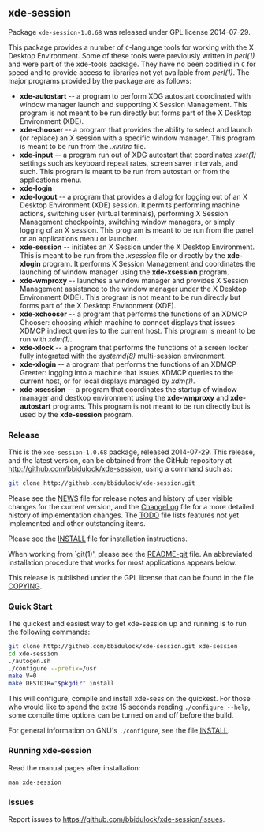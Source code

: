 
## xde-session

Package `xde-session-1.0.68` was released under GPL license 2014-07-29.

This package provides a number of `C`-language tools for working with
the X Desktop Environment.  Some of these tools were previously written
in *perl(1)* and were part of the xde-tools package.  They have no been
codified in `C` for speed and to provide access to libraries not yet
available from *perl(1)*.  The major programs provided by the package are
as follows:

- **xde-autostart** -- a program to perform XDG autostart coordinated
  with window manager launch and supporting X Session Management.  This
  program is not meant to be run directly but forms part of the X
  Desktop Environment (XDE).
- **xde-chooser** -- a program that provides the ability to select and
  launch (or replace) an X session with a specific window manager.  This
  program is meant to be run from the *.xinitrc* file.
- **xde-input** -- a program run out of XDG autostart that coordinates
  *xset(1)* settings such as keyboard repeat rates, screen saver
  intervals, and such.  This program is meant to be run from autostart
  or from the applications menu.
- **xde-login**
- **xde-logout** -- a program that provides a dialog for logging out of
  an X Desktop Environment (XDE) session.  It permits performing machine
  actions, switching user (virtual terminals), performing X Session
  Management checkpoints, switching window managers, or simply logging
  of an X session.  This program is meant to be run from the panel or an
  applications menu or launcher.
- **xde-session** -- initiates an X Session under the X Desktop
  Environment.  This is meant to be run from the *.xsession* file or
  directly by the **xde-xlogin** program.  It performs X Session
  Management and coordinates the launching of window manager using the
  **xde-xsession** program.
- **xde-wmproxy** -- launches a window manager and provides X Session
  Management assistance to the window manager under the X Desktop
  Environment (XDE).  This program is not meant to be run directly but
  forms part of the X Desktop Environment (XDE).
- **xde-xchooser** -- a program that performs the functions of an XDMCP
  Chooser: choosing which machine to connect displays that issues
  XDMCP indirect queries to the current host.  This program is meant to be
  run with *xdm(1)*.
- **xde-xlock** -- a program that performs the functions of a screen
  locker fully integrated with the *systemd(8)* multi-session
  environment.
- **xde-xlogin** -- a program that performs the functions of an XDMCP
  Greeter: logging into a machine that issues XDMCP queries to the
  current host, or for local displays managed by *xdm(1)*.
- **xde-xsession** -- a program that coordinates the startup of window
  manager and destkop environment using the **xde-wmproxy** and
  **xde-autostart** programs.  This program is not meant to be run
  directly but is used by the **xde-session** program.

### Release

This is the `xde-session-1.0.68` package, released 2014-07-29.  This
release, and the latest version, can be obtained from the GitHub
repository at http://github.com/bbidulock/xde-session, using a command
such as:

```bash
git clone http://github.com/bbidulock/xde-session.git
```

Please see the [NEWS](NEWS) file for release notes and history of user visible
changes for the current version, and the [ChangeLog](ChangeLog) file for a more
detailed history of implementation changes.  The [TODO](TODO) file lists
features not yet implemented and other outstanding items.

Please see the [INSTALL](INSTALL) file for installation instructions.

When working from `git(1)', please see the [README-git](README-git) file.  An
abbreviated installation procedure that works for most applications
appears below.

This release is published under the GPL license that can be found in
the file [COPYING](COPYING).

### Quick Start

The quickest and easiest way to get xde-session up and running is to run
the following commands:

```bash
git clone http://github.com/bbidulock/xde-session.git xde-session
cd xde-session
./autogen.sh
./configure --prefix=/usr
make V=0
make DESTDIR="$pkgdir" install
```

This will configure, compile and install xde-session the quickest.  For
those who would like to spend the extra 15 seconds reading `./configure
--help`, some compile time options can be turned on and off before the
build.

For general information on GNU's `./configure`, see the file [INSTALL](INSTALL).

### Running xde-session

Read the manual pages after installation:

    man xde-session

### Issues

Report issues to https://github.com/bbidulock/xde-session/issues.
